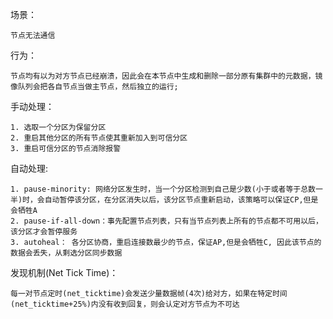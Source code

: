 场景：

    节点无法通信

行为：

    节点均有以为对方节点已经崩溃，因此会在本节点中生成和删除一部分原有集群中的元数据，镜像队列会把各自节点当做主节点，然后独立的运行;

手动处理：

    1. 选取一个分区为保留分区
    2. 重启其他分区的所有节点使其重新加入到可信分区
    3. 重启可信分区的节点消除报警


自动处理:

    1. pause-minority: 网络分区发生时，当一个分区检测到自己是少数(小于或者等于总数一半)时，会自动暂停该分区，在分区消失以后，该分区节点重新启动，该策略可以保证CP,但是会牺牲A
    2. pause-if-all-down：事先配置节点列表，只有当节点列表上所有的节点都不可用以后，该分区才会暂停服务
    3. autoheal： 各分区协商，重启连接数最少的节点，保证AP,但是会牺牲C, 因此该节点的数据会丢失，从剩选分区同步数据


发现机制(Net Tick Time)：

    每一对节点定时(net_ticktime)会发送少量数据帧(4次)给对方，如果在特定时间(net_ticktime+25%)内没有收到回复，则会认定对方节点为不可达